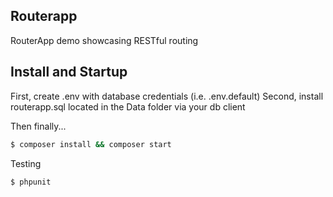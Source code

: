 ## Routerapp
RouterApp demo showcasing RESTful routing

## Install and Startup
First, create .env with database credentials (i.e. .env.default)
Second, install routerapp.sql located in the Data folder via your db client  

Then finally...

``` bash
$ composer install && composer start
```

Testing

``` bash
$ phpunit
```
